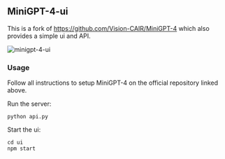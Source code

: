 ## MiniGPT-4-ui

This is a fork of https://github.com/Vision-CAIR/MiniGPT-4 which also provides a simple ui and API.

![minigpt-4-ui](https://github.com/rjmacarthy/MiniGPT-4-ui/assets/5537428/6276390b-7a83-4b72-b31b-b437262b14fa)


### Usage

Follow all instructions to setup MiniGPT-4 on the official repository linked above.

Run the server:
```
python api.py
```

Start the ui:
```
cd ui
npm start
```
